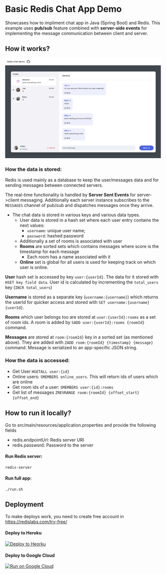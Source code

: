 # Basic Redis Chat App Demo

Showcases how to impliment chat app in Java (Spring Boot) and Redis. This example uses **pub/sub** feature combined with **server-side events** for implementing the message communication between client and server.

## How it works?

![How it works](docs/screenshot001.png)

### How the data is stored:

Redis is used mainly as a database to keep the user/messages data and for sending messages between connected servers.

The real-time functionality is handled by **Server Sent Events** for server->client messaging. Additionally each server instance subscribes to the `MESSAGES` channel of pub/sub and dispatches messages once they arrive.

- The chat data is stored in various keys and various data types.
  - User data is stored in a hash set where each user entry contains the next values:
    - `username`: unique user name;
    - `password`: hashed password
  - Additionally a set of rooms is associated with user
  - **Rooms** are sorted sets which contains messages where score is the timestamp for each message
    - Each room has a name associated with it
  - **Online** set is global for all users is used for keeping track on which user is online.

**User** hash set is accessed by key `user:{userId}`. The data for it stored with `HSET key field data`. User id is calculated by incrementing the `total_users` key (`INCR total_users`)

**Username** is stored as a separate key (`username:{username}`) which returns the userId for quicker access and stored with `SET username:{username} {userId}`.

**Rooms** which user belongs too are stored at `user:{userId}:rooms` as a set of room ids. A room is added by `SADD user:{userId}:rooms {roomId}` command.

**Messages** are stored at `room:{roomId}` key in a sorted set (as mentioned above). They are added with `ZADD room:{roomId} {timestamp} {message}` command. Message is serialized to an app-specific JSON string.

### How the data is accessed:

- Get User `HGETALL user:{id}`
- Online users: `SMEMBERS online_users`. This will return ids of users which are online
- Get room ids of a user: `SMEMBERS user:{id}:rooms`
- Get list of messages `ZREVRANGE room:{roomId} {offset_start} {offset_end}`

## How to run it locally?

Go to src/main/resources/application.properties and provide the following fields

- redis.endpointUrl: Redis server URI
- redis.password: Password to the server

#### Run Redis server:

```
redis-server
```

#### Run full app:

```
./run.sh
```

## Deployment

To make deploys work, you need to create free account in https://redislabs.com/try-free/

#### Deploy to Heroku

<p>
    <a href="https://heroku.com/deploy" target="_blank">
        <img src="https://www.herokucdn.com/deploy/button.svg" alt="Deploy to Heorku" />
    </a>
</p>

#### Deploy to Google Cloud

<p>
    <a href="https://deploy.cloud.run" target="_blank">
        <img src="https://deploy.cloud.run/button.svg" alt="Run on Google Cloud" width="150px"/>
    </a>
</p>
